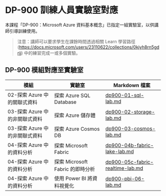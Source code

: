 # DP-900 訓練人員實驗室對應

本課程「DP-900：Microsoft Azure 資料基本概念」已指定一組實驗室，以供講師引導訓練使用。 

> 注意：講師可以要求學生在課餘時間透過相關 Learn 學習路徑 (https://docs.microsoft.com/users/23110622/collections/0kjyh8rn5gdrjj) 中的練習完成一或多個實驗。 

## DP-900 模組對應至實驗室

| 模組 | 實驗室 | Markdown 檔案 |
| --- | --- | --- |
| 02-探索 Azure 中的關聯式資料 | 探索 Azure SQL Database | [dp900-01-sql-lab.md](https://github.com/MicrosoftLearning/DP-900T00A-Azure-Data-Fundamentals/blob/master/Instructions/Labs/dp900-01-sql-lab.md) |
| 03-探索 Azure 中的非關聯式資料 | 探索 Azure 儲存體 | [dp900-02-storage-lab.md](https://github.com/MicrosoftLearning/DP-900T00A-Azure-Data-Fundamentals/blob/master/Instructions/Labs/dp900-02-storage-lab.md) |
| 03-探索 Azure 中的非關聯式資料| 探索 Azure Cosmos DB  | [dp900-03-cosmos-lab.md](https://github.com/MicrosoftLearning/DP-900T00A-Azure-Data-Fundamentals/blob/master/Instructions/Labs/dp900-03-cosmos-lab.md) |
| 04-探索 Azure 中的資料分析 | 探索 Microsoft Fabric | [dp900-04b-fabric-lake-lab.md](https://github.com/MicrosoftLearning/DP-900T00A-Azure-Data-Fundamentals/blob/master/Instructions/Labs/dp900-04b-fabric-lake-lab.md) |
| 04-探索 Azure 中的資料分析 | 探索 Microsoft Fabric 的即時分析 | [dp900-05c-fabric-realtime-lab.md](https://github.com/MicrosoftLearning/DP-900T00A-Azure-Data-Fundamentals/blob/master/Instructions/Labs/dp900-05c-fabric-realtime-lab.md) |
| 04-探索 Azure 中的資料分析 | 使用 Power BI 將資料視覺化 | [dp900-pbi-06-lab.md](https://github.com/MicrosoftLearning/DP-900T00A-Azure-Data-Fundamentals/blob/master/Instructions/Labs/dp900-pbi-06-lab.md) |
